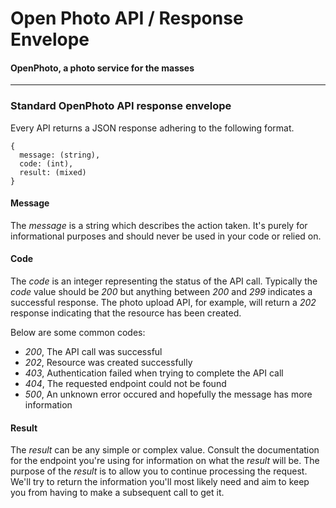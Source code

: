 Open Photo API / Response Envelope
=======================
#### OpenPhoto, a photo service for the masses

----------------------------------------

### Standard OpenPhoto API response envelope

Every API returns a JSON response adhering to the following format.

    {
      message: (string),
      code: (int),
      result: (mixed)
    }

#### Message

The _message_ is a string which describes the action taken.
It's purely for informational purposes and should never be used in your code or relied on.

#### Code

The _code_ is an integer representing the status of the API call.
Typically the _code_ value should be _200_ but anything between _200_ and _299_ indicates a successful response.
The photo upload API, for example, will return a _202_ response indicating that the resource has been created.

Below are some common codes:

* _200_, The API call was successful
* _202_, Resource was created successfully
* _403_, Authentication failed when trying to complete the API call
* _404_, The requested endpoint could not be found
* _500_, An unknown error occured and hopefully the message has more information

#### Result

The _result_ can be any simple or complex value.
Consult the documentation for the endpoint you're using for information on what the _result_ will be.
The purpose of the _result_ is to allow you to continue processing the request.
We'll try to return the information you'll most likely need and aim to keep you from having to make a subsequent call to get it.
